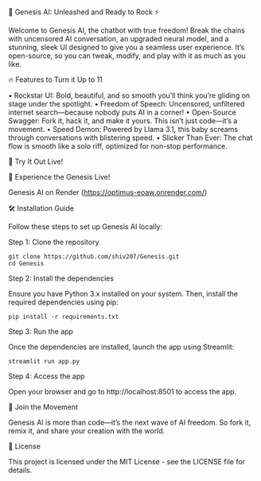 🎸 Genesis AI: Unleashed and Ready to Rock ⚡

Welcome to Genesis AI, the chatbot with true freedom! Break the chains with uncensored AI conversation, an upgraded neural model, and a stunning, sleek UI designed to give you a seamless user experience. It’s open-source, so you can tweak, modify, and play with it as much as you like.


🔥 Features to Turn it Up to 11

•	Rockstar UI: Bold, beautiful, and so smooth you’ll think you’re gliding on stage under the spotlight.
•	Freedom of Speech: Uncensored, unfiltered internet search—because nobody puts AI in a corner!
•	Open-Source Swagger: Fork it, hack it, and make it yours. This isn’t just code—it’s a movement.
•	Speed Demon: Powered by Llama 3.1, this baby screams through conversations with blistering speed.
•	Slicker Than Ever: The chat flow is smooth like a solo riff, optimized for non-stop performance.


🎉 Try It Out Live!

🎤 Experience the Genesis Live!

Genesis AI on Render (https://optimus-eoaw.onrender.com/)


🛠️ Installation Guide

Follow these steps to set up Genesis AI locally:

Step 1: Clone the repository

	git clone https://github.com/shiv207/Genesis.git
	cd Genesis

Step 2: Install the dependencies

Ensure you have Python 3.x installed on your system. Then, install the required dependencies using pip:

	pip install -r requirements.txt

Step 3: Run the app

Once the dependencies are installed, launch the app using Streamlit:

	streamlit run app.py

Step 4: Access the app


Open your browser and go to http://localhost:8501 to access the app.



🎸 Join the Movement

Genesis AI is more than code—it’s the next wave of AI freedom. So fork it, remix it, and share your creation with the world.


📜 License

This project is licensed under the MIT License - see the LICENSE file for details.

